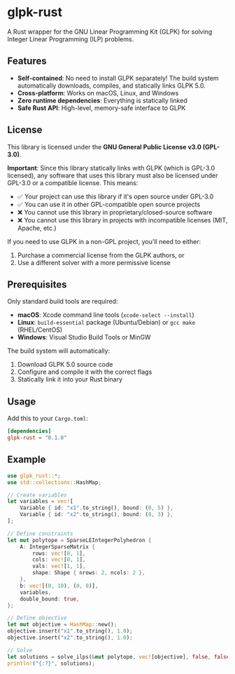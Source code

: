 # glpk-rust

A Rust wrapper for the GNU Linear Programming Kit (GLPK) for solving Integer Linear Programming (ILP) problems.

## Features

- **Self-contained**: No need to install GLPK separately! The build system automatically downloads, compiles, and statically links GLPK 5.0.
- **Cross-platform**: Works on macOS, Linux, and Windows
- **Zero runtime dependencies**: Everything is statically linked
- **Safe Rust API**: High-level, memory-safe interface to GLPK

## License

This library is licensed under the **GNU General Public License v3.0 (GPL-3.0)**.

**Important**: Since this library statically links with GLPK (which is GPL-3.0 licensed), any software that uses this library must also be licensed under GPL-3.0 or a compatible license. This means:

- ✅ Your project can use this library if it's open source under GPL-3.0
- ✅ You can use it in other GPL-compatible open source projects
- ❌ You cannot use this library in proprietary/closed-source software
- ❌ You cannot use this library in projects with incompatible licenses (MIT, Apache, etc.)

If you need to use GLPK in a non-GPL project, you'll need to either:
1. Purchase a commercial license from the GLPK authors, or
2. Use a different solver with a more permissive license

## Prerequisites

Only standard build tools are required:
- **macOS**: Xcode command line tools (`xcode-select --install`)
- **Linux**: `build-essential` package (Ubuntu/Debian) or `gcc make` (RHEL/CentOS)
- **Windows**: Visual Studio Build Tools or MinGW

The build system will automatically:
1. Download GLPK 5.0 source code
2. Configure and compile it with the correct flags
3. Statically link it into your Rust binary

## Usage

Add this to your `Cargo.toml`:

```toml
[dependencies]
glpk-rust = "0.1.0"
```

## Example

```rust
use glpk_rust::*;
use std::collections::HashMap;

// Create variables
let variables = vec![
    Variable { id: "x1".to_string(), bound: (0, 5) },
    Variable { id: "x2".to_string(), bound: (0, 3) },
];

// Define constraints
let mut polytope = SparseLEIntegerPolyhedron {
    A: IntegerSparseMatrix {
        rows: vec![0, 1],
        cols: vec![0, 1], 
        vals: vec![1, 1],
        shape: Shape { nrows: 2, ncols: 2 },
    },
    b: vec![(0, 10), (0, 8)],
    variables,
    double_bound: true,
};

// Define objective
let mut objective = HashMap::new();
objective.insert("x1".to_string(), 1.0);
objective.insert("x2".to_string(), 1.0);

// Solve
let solutions = solve_ilps(&mut polytope, vec![objective], false, false);
println!("{:?}", solutions);
```